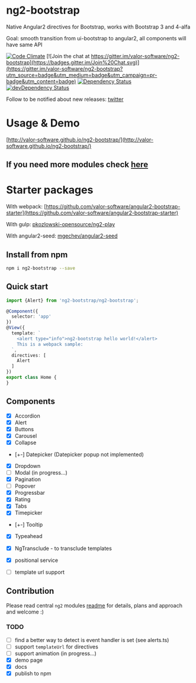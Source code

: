 # ng2-bootstrap
Native Angular2 directives for Bootstrap, works with Bootstrap 3 and 4-alfa

Goal: smooth transition from ui-bootstrap to angular2,
all components will have same API

[![Code Climate](https://codeclimate.com/github/valor-software/ng2-bootstrap/badges/gpa.svg)](https://codeclimate.com/github/valor-software/ng2-bootstrap)
[![Join the chat at https://gitter.im/valor-software/ng2-bootstrap](https://badges.gitter.im/Join%20Chat.svg)](https://gitter.im/valor-software/ng2-bootstrap?utm_source=badge&utm_medium=badge&utm_campaign=pr-badge&utm_content=badge)
[![Dependency Status](https://david-dm.org/valor-software/ng2-bootstrap.svg)](https://david-dm.org/valor-software/ng2-bootstrap)
[![devDependency Status](https://david-dm.org/valor-software/ng2-bootstrap/dev-status.svg)](https://david-dm.org/valor-software/ng2-bootstrap#info=devDependencies)

Follow to be notified about new releases: [twitter](https://twitter.com/valorkin)
<!---
[![Test Coverage](https://codeclimate.com/github/valor-software/angular2-bootstrap/badges/coverage.svg)](https://codeclimate.com/github/valor-software/angular2-bootstrap/coverage)
-->

# Usage & Demo

[http://valor-software.github.io/ng2-bootstrap/](http://valor-software.github.io/ng2-bootstrap/)

## If you need more modules check [here](https://github.com/valor-software/ng2-plans)

# Starter packages

With webpack: [https://github.com/valor-software/angular2-bootstrap-starter](https://github.com/valor-software/angular2-bootstrap-starter)

With gulp: [pkozlowski-opensource/ng2-play](https://github.com/pkozlowski-opensource/ng2-play/pull/34)

With angular2-seed: [mgechev/angular2-seed](http://ludohenin.github.io/angular2-seed-ng2-bootstrap/)

## Install from npm

```bash
npm i ng2-bootstrap --save
```

## Quick start

```ts
import {Alert} from 'ng2-bootstrap/ng2-bootstrap';

@Component({
  selector: 'app'
})
@View({
  template: `
    <alert type="info">ng2-bootstrap hello world!</alert>
    This is a webpack sample:
  `,
  directives: [
    Alert
  ]
})
export class Home {
}
```

## Components

- [x] Accordion
- [x] Alert
- [x] Buttons
- [x] Carousel
- [x] Collapse
- [+-] Datepicker (Datepicker popup not implemented)
- [x] Dropdown
- [ ] Modal (in progress...)
- [x] Pagination
- [ ] Popover
- [x] Progressbar
- [x] Rating
- [x] Tabs
- [x] Timepicker
- [+-] Tooltip
- [x] Typeahead

- [x] NgTransclude - to transclude templates
- [x] positional service
- [ ] template url support

## Contribution

Please read central `ng2` modules [readme](https://github.com/valor-software/ng2-plans) for details, plans and approach and welcome :)


### TODO
- [ ] find a better way to detect is event handler is set (see alerts.ts)
- [ ] support `templateUrl` for directives
- [ ] support animation  (in progress...)
- [x] demo page
- [x] docs
- [x] publish to npm
